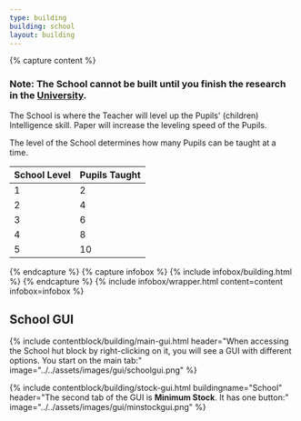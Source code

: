 ```yaml
---
type: building
building: school
layout: building
---
```

{% capture content %}
### Note: The School cannot be built until you finish the research in the [University](../../source/buildings/university).

The School is where the Teacher will level up the Pupils' (children) Intelligence skill. Paper will increase the leveling speed of the Pupils. 

The level of the School determines how many Pupils can be taught at a time.

| School Level | Pupils Taught |
| ------------ | ------------- |
| 1            | 2             |
| 2            | 4             |
| 3            | 6             |
| 4            | 8             |
| 5            | 10            |
{% endcapture %}
{% capture infobox %}
{% include infobox/building.html %}
{% endcapture %}
{% include infobox/wrapper.html content=content infobox=infobox %}

## School GUI

{% include contentblock/building/main-gui.html header="When accessing the School hut block by right-clicking on it, you will see a GUI with different options. You start on the main tab:" image="../../assets/images/gui/schoolgui.png" %}

{% include contentblock/building/stock-gui.html buildingname="School" header="The second tab of the GUI is <strong>Minimum Stock</strong>. It has one button:" image="../../assets/images/gui/minstockgui.png" %}